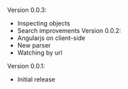 Version 0.0.3:
 * Inspecting objects
 * Search improvements
Version 0.0.2:
 * Angularjs on client-side
 * New parser
 * Watching by url

Version 0.0.1:
 * Initial release
